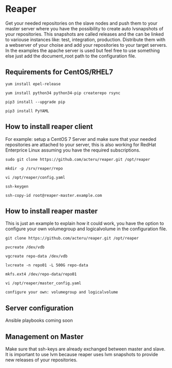 # Reaper
Get your needed repositories on the slave nodes and push them to your master server where you have the possibility to create auto lvsnapshots of your repositories. This snapshots are called releases and the can be linked to variouse instances like: test, integration, production.  Distribute them with a webserver of your choise and add your repositories to your target servers. In the examples the apache server is used but feel free to use something else just add the document\_root path to the configuration file.

## Requirements for CentOS/RHEL7

    yum install epel-release

    yum install python34 python34-pip createrepo rsync

    pip3 install --upgrade pip

    pip3 install PyYAML

## How to install reaper client
For example: setup a CentOS 7 Server and make sure that your needed repositories are attached to your server, this is also working for RedHat Enterprice Linux assuming you have the required subscriptions.

    sudo git clone https://github.com/acteru/reaper.git /opt/reaper

    mkdir -p /srv/reaper/repo

    vi /opt/reaper/config.yaml

    ssh-keygen

    ssh-copy-id root@reaper-master.example.com

## How to install reaper master
This is just an example to explain how it could work, you have the option to configure your own volumegroup and logicalvolume in the configuration file.

    git clone https://github.com/acteru/reaper.git /opt/reaper

    pvcreate /dev/vdb

    vgcreate repo-data /dev/vdb

    lvcreate -n repo01 -L 500G repo-data

    mkfs.ext4 /dev/repo-data/repo01

    vi /opt/reaper/master_config.yaml

    configure your own: volumegroup and logicalvolume


## Server configuration
Ansible playbooks coming soon


## Management on Master
Make sure that ssh-keys are already exchanged between master and slave. It is important to use lvm because reaper uses lvm snapshots to provide new releases of your repositories.
